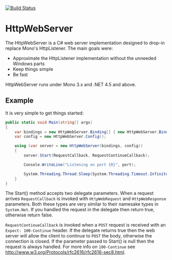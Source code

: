 [![Build Status](https://travis-ci.org/RipcordSoftware/HttpWebServer.svg?branch=master)](https://travis-ci.org/RipcordSoftware/HttpWebServer)

HttpWebServer
=============
The HttpWebServer is a C# web server implementation designed to drop-in replace Mono's HttpListener. The main goals were:
* Approximate the HttpListener implementation without the unneeded Windows parts
* Keep things simple
* Be fast

HttpWebServer runs under Mono 3.x and .NET 4.5 and above.

Example
---
It is very simple to get things started:
```C#
public static void Main(string[] args)
{
    var bindings = new HttpWebServer.Binding[] { new HttpWebServer.Binding("127.0.0.1", port, false) };
    var config = new HttpWebServer.Config();

    using (var server = new HttpWebServer(bindings, config))
    {
        server.Start(RequestCallback, RequestContinueCallback);

        Console.WriteLine("Listening on port {0}", port);

        System.Threading.Thread.Sleep(System.Threading.Timeout.Infinite);
    }
}
```
The Start() method accepts two delegate parameters. When a request arrives `RequestCallback` is invoked with  `HttpWebRequest` and `HttpWebResponse` parameters. Both these types are very similar to their namesake types in `System.Net`. If you handled the request in the delegate then return true, otherwise return false.

`RequestContinueCallback` is invoked when a `POST` request is received with an `Expect: 100-Continue` header. If the delegate returns true then the web server will allow the client to continue to `POST` the body, otherwise the connection is closed. If the parameter passed to Start() is null then the request is always handled. For more info on `100-Continue` see http://www.w3.org/Protocols/rfc2616/rfc2616-sec8.html.
